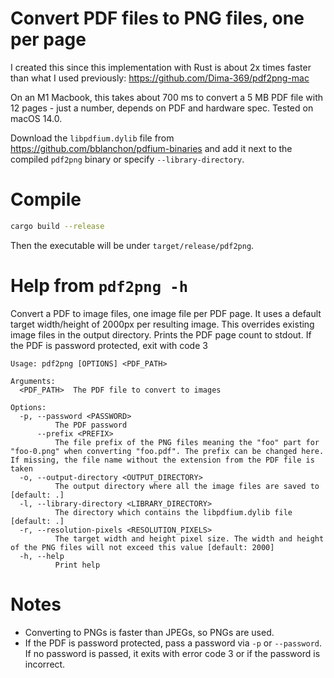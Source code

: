 # Convert PDF files to PNG files, one per page

I created this since this implementation with Rust is about 2x times faster than what I used previously: https://github.com/Dima-369/pdf2png-mac

On an M1 Macbook, this takes about 700 ms to convert a 5 MB PDF file with 12 pages - just a number, depends on PDF and hardware spec. Tested on macOS 14.0.

Download the `libpdfium.dylib` file from https://github.com/bblanchon/pdfium-binaries and add it next to the compiled `pdf2png` binary or specify `--library-directory`.

# Compile

```bash
cargo build --release
```

Then the executable will be under `target/release/pdf2png`.

# Help from `pdf2png -h`

Convert a PDF to image files, one image file per PDF page. It uses a default target width/height of 2000px per resulting image. This overrides existing image files in the output directory. Prints the PDF page count to stdout. If the PDF is password protected, exit with code 3

```
Usage: pdf2png [OPTIONS] <PDF_PATH>

Arguments:
  <PDF_PATH>  The PDF file to convert to images

Options:
  -p, --password <PASSWORD>
          The PDF password
      --prefix <PREFIX>
          The file prefix of the PNG files meaning the "foo" part for "foo-0.png" when converting "foo.pdf". The prefix can be changed here. If missing, the file name without the extension from the PDF file is taken
  -o, --output-directory <OUTPUT_DIRECTORY>
          The output directory where all the image files are saved to [default: .]
  -l, --library-directory <LIBRARY_DIRECTORY>
          The directory which contains the libpdfium.dylib file [default: .]
  -r, --resolution-pixels <RESOLUTION_PIXELS>
          The target width and height pixel size. The width and height of the PNG files will not exceed this value [default: 2000]
  -h, --help
          Print help
```

# Notes

- Converting to PNGs is faster than JPEGs, so PNGs are used.
- If the PDF is password protected, pass a password via `-p` or `--password`. If no password is passed, it exits with error code 3 or if the password is incorrect.
